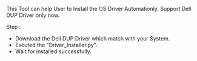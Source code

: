 This Tool can help User to Install the OS Driver Automationly. 
Support Dell DUP Driver only now.

Step : 
   - Download the Dell DUP Driver which match with your System.
   - Excuted the "Driver_Installer.py". 
   - Wait for installed successfully.
